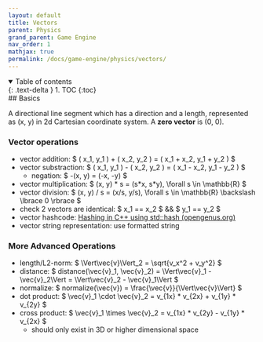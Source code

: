 ```yaml
---
layout: default
title: Vectors
parent: Physics
grand_parent: Game Engine
nav_order: 1
mathjax: true
permalink: /docs/game-engine/physics/vectors/
---
```

<details open markdown="block">
  <summary>
    Table of contents
  </summary>
  {: .text-delta }
1. TOC
{:toc}
</details>
## Basics

A directional line segment which has a direction and a length, represented as (x, y) in 2d Cartesian coordinate system.
A **zero vector** is (0, 0).

### Vector operations

* vector addition: $ ( x_1, y_1 ) + ( x_2, y_2 ) = ( x_1 + x_2, y_1 + y_2 ) $
* vector substraction: $ ( x_1, y_1 ) - ( x_2, y_2 ) = ( x_1 - x_2, y_1 - y_2 ) $
  * negation: $ -(x, y) = (-x, -y) $
* vector multiplication: $ (x, y) \* s = (s\*x, s\*y), \forall s \in \mathbb{R} $
* vector division: $ (x, y) / s = (x/s, y/s), \forall s \in \mathbb{R} \backslash \lbrace 0 \rbrace $
* check 2 vectors are identical: $ x_1 == x_2 $ && $ y_1 == y_2 $
* vector hashcode: [Hashing in C++ using std::hash (opengenus.org)](https://iq.opengenus.org/std-hash-cpp/)
* vector string representation: use formatted string

### More Advanced Operations

* length/L2-norm: $ \Vert\vec{v}\Vert_2 = \sqrt{v_x^2 + v_y^2} $
* distance: $ distance(\vec{v}_1, \vec{v}_2) = \Vert\vec{v}_1 - \vec{v}_2\Vert = \Vert\vec{v}_2 - \vec{v}_1\Vert $
* normalize: $ normalize(\vec{v}) = \frac{\vec{v}}{\Vert\vec{v}\Vert} $
* dot product: $ \vec{v}\_1 \cdot \vec{v}\_2 = v_{1x} \* v_{2x} + v_{1y} \* v_{2y} $
* cross product: $ \vec{v}\_1 \times \vec{v}\_2 = v_{1x} \* v_{2y} - v_{1y} \* v_{2x} $
  * should only exist in 3D or higher dimensional space
